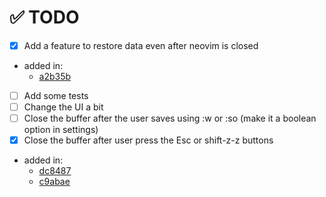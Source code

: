 # ✅ TODO

- [x] Add a feature to restore data even after neovim is closed
- added in:
  - [a2b35b](https://github.com/fulcain/collect.nvim/commit/ab9c6b3ed9a8b9a51d529fcec57b8c5364a2b35b)
- [ ] Add some tests
- [ ] Change the UI a bit
- [ ] Close the buffer after the user saves using :w or :so (make it a boolean option in settings)
- [x] Close the buffer after user press the Esc or shift-z-z buttons
- added in:
  -  [dc8487](https://github.com/fulcain/collect.nvim/commit/dc50a74c7696681b1efa0567a654aa751dc8487b)
  -  [c9abae](https://github.com/fulcain/collect.nvim/commit/f2a30662abcad02de987578c1dc9c2c376c9abae)
